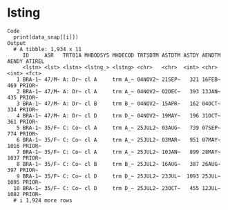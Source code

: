 # lsting

    Code
      print(data_snap[[i]])
    Output
      # A tibble: 1,934 x 11
         ID     ASR   TRT01A MHBODSYS MHDECOD TRTSDTM ASTDTM ASTDY AENDTM AENDY ATIREL
         <lstn> <lst> <lstn> <lstng_> <lstng> <chr>   <chr>  <int> <chr>  <int> <fct> 
       1 BRA-1~ 47/M~ A: Dr~ cl A     trm A_~ 04NOV2~ 21SEP~   321 16FEB~   469 PRIOR~
       2 BRA-1~ 47/M~ A: Dr~ cl A     trm A_~ 04NOV2~ 02DEC~   393 13JAN~   435 PRIOR~
       3 BRA-1~ 47/M~ A: Dr~ cl B     trm B_~ 04NOV2~ 15APR~   162 04OCT~   334 PRIOR~
       4 BRA-1~ 47/M~ A: Dr~ cl D     trm D_~ 04NOV2~ 19MAY~   196 31OCT~   361 PRIOR~
       5 BRA-1~ 35/F~ C: Co~ cl A     trm A_~ 25JUL2~ 03AUG~   739 07SEP~   774 PRIOR~
       6 BRA-1~ 35/F~ C: Co~ cl A     trm A_~ 25JUL2~ 03MAR~   951 07MAY~  1016 PRIOR~
       7 BRA-1~ 35/F~ C: Co~ cl A     trm A_~ 25JUL2~ 10JAN~   899 28MAY~  1037 PRIOR~
       8 BRA-1~ 35/F~ C: Co~ cl B     trm B_~ 25JUL2~ 16AUG~   387 26AUG~   397 PRIOR~
       9 BRA-1~ 35/F~ C: Co~ cl D     trm D_~ 25JUL2~ 23JUL~  1093 25JUL~  1095 PRIOR~
      10 BRA-1~ 35/F~ C: Co~ cl D     trm D_~ 25JUL2~ 23OCT~   455 12JUL~  1082 PRIOR~
      # i 1,924 more rows

